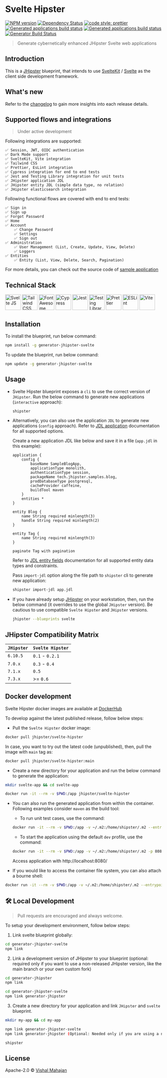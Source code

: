 # Svelte Hipster

[![NPM version][npm-image]][npm-url] [![Dependency Status][daviddm-image]][daviddm-url] [![code style: prettier][prettier-image]][prettier-url] [![Generated applications build status][github-actions-apps-generator-dev-image]][github-actions-url] [![Generated applications build status][github-actions-apps-generator-prod-image]][github-actions-url] [![Generator Build Status][github-actions-generator-image]][github-actions-url]

> Generate cybernetically enhanced JHipster Svelte web applications

## Introduction

This is a [JHipster](https://www.jhipster.tech/) blueprint, that intends to use [SvelteKit](https://kit.svelte.dev/) / [Svelte](https://svelte.dev/) as the client side development framework.

## What's new

Refer to the [changelog](./CHANGELOG.md) to gain more insights into each release details.

## Supported flows and integrations

> Under active development

Following integrations are supported:

    ✅ Session, JWT, OIDC authentication
    ✅ Dark Mode support
    ✅ SvelteKit, Vite integration
    ✅ Tailwind CSS
    ✅ Prettier, EsLint integration
    ✅ Cypress integration for end to end tests
    ✅ Jest and Testing Library integration for unit tests
    ✅ JHipster application JDL
    ✅ JHipster entity JDL (simple data type, no relation)
    ✅ JHipster elasticsearch integration

Following functional flows are covered with end to end tests:

    ✅ Sign in
    ✅ Sign up
    ✅ Forgot Password
    ✅ Home
    ✅ Account
        ✅ Change Password
        ✅ Settings
        ✅ Sign out
    ✅ Administration
        ✅ User Management (List, Create, Update, View, Delete)
        ✅ Loggers
    ✅ Entities
        ✅ Entity (List, View, Delete, Search, Pagination)

For more details, you can check out the source code of [sample application](https://github.com/jhipster/jhipster-sample-app-svelte)

## Technical Stack

<a href="https://svelte.dev" target="_blank" ><img alt="Svelte JS" height="50px" src="https://svelte.dev/svelte-logo-horizontal.svg"></a>
<a href="https://tailwindcss.com/" target="_blank" ><img alt="Tailwind CSS" height="50px" src="https://refactoringui.nyc3.cdn.digitaloceanspaces.com/tailwind-logo.svg"></a>
<a href="https://fontawesome.com/" target="_blank"><img alt="Font Awesome" height="50px" src="https://api.iconify.design/simple-icons:fontawesome.svg"></a>
<a href="https://www.cypress.io/" target="_blank" style="display:inline-block;" ><img alt="Cypress" height="50px" src="https://cloud.githubusercontent.com/assets/1268976/20607953/d7ae489c-b24a-11e6-9cc4-91c6c74c5e88.png"></a>
<a href="https://jestjs.io/" target="_blank" ><img alt="Jest" height="50px" src="https://api.iconify.design/logos:jest.svg"></a>
<a href="https://testing-library.com/" target="_blank"><img alt="Testing Library" height="50px" src="https://testing-library.com/img/octopus-128x128.png"></a>
<a href="https://prettier.io/" target="_blank"><img alt="Prettier" height="50px" src="https://raw.githubusercontent.com/prettier/prettier-logo/master/images/prettier-banner-dark.png"></a>
<a href="https://prettier.io/" target="_blank"><img alt="ESLint" height="50px" src="https://api.iconify.design/logos:eslint.svg"></a>
<a href="https://vitejs.dev/guide/" target="_blank"><img alt="Vite" height="50px" src="https://vitejs.dev/logo.svg"></a>

## Installation

To install the blueprint, run below command:

```bash
npm install -g generator-jhipster-svelte
```

To update the blueprint, run below command:

```bash
npm update -g generator-jhipster-svelte
```

## Usage

-   Svelte Hipster blueprint exposes a `cli` to use the correct version of `JHipster`. Run the below command to generate new applications (`interactive` approach):

    ```bash
    shipster
    ```

-   Alternatively, you can also use the application `JDL` to generate new applications (`config` approach). Refer to [JDL application](https://www.jhipster.tech/jdl/applications) documentation for all supported options.

    Create a new application JDL like below and save it in a file (`app.jdl` in this example):

    ```
    application {
        config {
            baseName SampleBlogApp,
            applicationType monolith,
            authenticationType session,
            packageName tech.jhipster.samples.blog,
            prodDatabaseType postgresql,
            cacheProvider caffeine,
            buildTool maven
        }
        entities *
    }

    entity Blog {
        name String required minlength(3)
        handle String required minlength(2)
    }

    entity Tag {
        name String required minlength(3)
    }

    paginate Tag with pagination
    ```

    Refer to [JDL entity fields](https://www.jhipster.tech/jdl/entities-fields) documentation for all supported entity data types and constraints.

    Pass `import-jdl` option along the file path to `shipster` cli to generate new application:

    ```bash
    shipster import-jdl app.jdl
    ```

-   If you have already setup [JHipster](https://www.jhipster.tech/installation/) on your workstation, then, run the below command (it overrides to use the global `JHipster` version). Be cautious to use compatible `Svelte Hipster` and `JHipster` versions.

    ```bash
    jhipster --blueprints svelte
    ```

## JHipster Compatibility Matrix

| `JHipster` | `Svelte Hipster` |
| ---------- | ---------------- |
| `6.10.5`   | `0.1` - `0.2.1`  |
| `7.0.x`    | `0.3` - `0.4`    |
| `7.1.x`    | `0.5`            |
| `7.3.x`    | >= `0.6`         |

## Docker development

Svelte Hipster docker images are available at [DockerHub](https://hub.docker.com/r/jhipster/svelte-hipster)

To develop against the latest published release, follow below steps:

-   Pull the `Svelte Hipster` docker image:

```sh
docker pull jhipster/svelte-hipster
```

In case, you want to try out the latest code (unpublished), then, pull the image with `main` tag as:

```sh
docker pull jhipster/svelte-hipster:main
```

-   Create a new directory for your application and run the below command to generate the application:

```sh
mkdir svelte-app && cd svelte-app

docker run -it --rm -v $PWD:/app jhipster/svelte-hipster
```

-   You can also run the generated application from within the container. Following examples consider `maven` as the build tool:

    -   To run unit test cases, use the command:

    ```sh
    docker run -it --rm -v $PWD:/app -v ~/.m2:/home/shipster/.m2 --entrypoint ./mvnw jhipster/svelte-hipster clean test
    ```

    -   To start the application using the default `dev` profile, use the command:

    ```sh
    docker run -it --rm -v $PWD:/app -v ~/.m2:/home/shipster/.m2 -p 8080:8080 --entrypoint ./mvnw jhipster/svelte-hipster -DskipTests
    ```

    Access application with http://localhost:8080/

-   If you would like to access the container file system, you can also attach a bourne shell:

```sh
docker run -it --rm -v $PWD:/app -v ~/.m2:/home/shipster/.m2 --entrypoint sh jhipster/svelte-hipster
```

## 🛠️ Local Development

> Pull requests are encouraged and always welcome.

To setup your development environment, follow below steps:

1. Link svelte blueprint globally:

```bash
cd generator-jhipster-svelte
npm link
```

2. Link a development version of JHipster to your blueprint (optional: required only if you want to use a non-released JHipster version, like the main branch or your own custom fork)

```bash
cd generator-jhipster
npm link

cd generator-jhipster-svelte
npm link generator-jhipster
```

3. Create a new directory for your application and link `JHipster` and `svelte` blueprint.

```bash
mkdir my-app && cd my-app

npm link generator-jhipster-svelte
npm link generator-jhipster (Optional: Needed only if you are using a non-released JHipster version)

shipster

```

## License

Apache-2.0 © [Vishal Mahajan](https://twitter.com/vishal423)

[npm-image]: https://img.shields.io/npm/v/generator-jhipster-svelte.svg
[npm-url]: https://npmjs.org/package/generator-jhipster-svelte
[daviddm-image]: https://david-dm.org/jhipster/generator-jhipster-svelte.svg?theme=shields.io
[daviddm-url]: https://david-dm.org/jhipster/generator-jhipster-svelte
[prettier-image]: https://img.shields.io/badge/code_style-prettier-ff69b4.svg?style=flat-square
[prettier-url]: https://github.com/prettier/prettier
[github-actions-apps-generator-dev-image]: https://github.com/jhipster/generator-jhipster-svelte/workflows/Svelte%20Dev%20Profile%20Applications/badge.svg
[github-actions-apps-generator-prod-image]: https://github.com/jhipster/generator-jhipster-svelte/workflows/Svelte%20Prod%20Profile%20Applications/badge.svg
[github-actions-generator-image]: https://github.com/jhipster/generator-jhipster-svelte/workflows/Svelte%20Generator/badge.svg
[github-actions-url]: https://github.com/jhipster/generator-jhipster-svelte/actions
